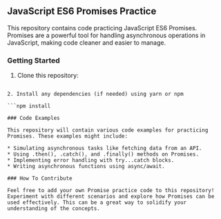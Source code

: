 ## JavaScript ES6 Promises Practice

This repository contains code practicing JavaScript ES6 Promises. Promises are a powerful tool for handling asynchronous operations in JavaScript, making code cleaner and easier to manage.

### Getting Started

1. Clone this repository:

```git clone [https://github.com/](https://github.com/)<your-username>/<repo-name>.git

2. Install any dependencies (if needed) using yarn or npm

```npm install

### Code Examples

This repository will contain various code examples for practicing Promises. These examples might include:

* Simulating asynchronous tasks like fetching data from an API.
* Using .then(), .catch(), and .finally() methods on Promises.
* Implementing error handling with try...catch blocks.
* Writing asynchronous functions using async/await.

### How To Contribute

Feel free to add your own Promise practice code to this repository! Experiment with different scenarios and explore how Promises can be used effectively. This can be a great way to solidify your understanding of the concepts.


